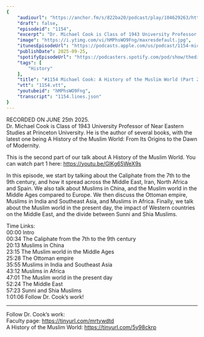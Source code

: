 ```yaml
---
{
	"audiourl": "https://anchor.fm/s/822ba20/podcast/play/104629263/https%3A%2F%2Fd3ctxlq1ktw2nl.cloudfront.net%2Fstaging%2F2025-5-25%2F8ca1cb75-7b80-a67d-7f1d-95833bc0fdb9.m4a",
	"draft": false,
	"episodeid": "1154",
	"excerpt": "Dr. Michael Cook is Class of 1943 University Professor of Near Eastern Studies at Princeton University. He is the author of several books, with the latest one being A History of the Muslim World: From Its Origins to the Dawn of Modernity.",
	"image": "https://i.ytimg.com/vi/hMPhsWO9Fng/maxresdefault.jpg",
	"itunesEpisodeUrl": "https://podcasts.apple.com/us/podcast/1154-michael-cook-a-history-of-the-muslim-world-part-2/id1451347236?i=1000728442591&uo=4",
	"publishDate": 2025-09-25,
	"spotifyEpisodeUrl": "https://podcasters.spotify.com/pod/show/thedissenter/episodes/1154-Michael-Cook-A-History-of-the-Muslim-World-Part-2-e34nhif",
	"tags": [
		"History"
	],
	"title": "#1154 Michael Cook: A History of the Muslim World (Part 2)",
	"vtt": "1154.vtt",
	"youtubeid": "hMPhsWO9Fng",
	"transcript": "1154.lines.json"
}
---
```

RECORDED ON JUNE 25th 2025.  
Dr. Michael Cook is Class of 1943 University Professor of Near Eastern Studies at Princeton University. He is the author of several books, with the latest one being A History of the Muslim World: From Its Origins to the Dawn of Modernity.

This is the second part of our talk about A History of the Muslim World. You can watch part 1 here: https://youtu.be/GlKg65WeX9s

In this episode, we start by talking about the Caliphate from the 7th to the 9th century, and how it spread across the Middle East, Iran, North Africa and Spain. We also talk about Muslims in China, and the Muslim world in the Middle Ages compared to Europe. We then discuss the Ottoman empire, Muslims in India and Southeast Asia, and Muslims in Africa. Finally, we talk about the Muslim world in the present day, the impact of Western countries on the Middle East, and the divide between Sunni and Shia Muslims.

Time Links:  
<time>00:00</time> Intro  
<time>00:34</time> The Caliphate from the 7th to the 9th century  
<time>20:13</time> Muslims in China  
<time>23:15</time> The Muslim world in the Middle Ages  
<time>25:28</time> The Ottoman empire  
<time>35:55</time> Muslims in India and Southeast Asia  
<time>43:12</time> Muslims in Africa  
<time>47:01</time> The Muslim world in the present day  
<time>52:24</time> The Middle East  
<time>57:23</time> Sunni and Shia Muslims  
<time>1:01:06</time> Follow Dr. Cook’s work!

---

Follow Dr. Cook’s work:  
Faculty page: https://tinyurl.com/mrtywdtd  
A History of the Muslim World: https://tinyurl.com/5y98ckrp

